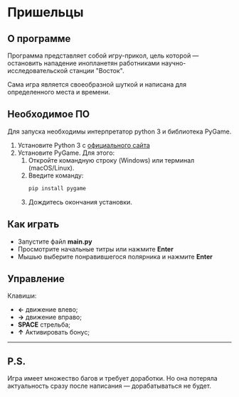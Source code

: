 # Пришельцы

## О программе
Программа представляет собой игру-прикол, цель которой — остановить нападение инопланетян работниками научно-исследовательской станции "Восток".


Сама игра является своеобразной шуткой и написана для определенного места и времени. 

## Необходимое ПО
Для запуска необходимы интерпретатор python 3 и библиотека PyGame.

1.  Установите Python 3 с [официального сайта](https://www.python.org/downloads/)
2.  Установите PyGame. Для этого:
    1.  Откройте командную строку (Windows) или терминал (macOS/Linux).
    2.  Введите команду:
        ```bash
        pip install pygame
        ```
    3.  Дождитесь окончания установки.

## Как играть
- Запустите файл **main\.py**
- Просмотрите начальные титры или нажмите **Enter**
- Мышью выберите понравившегося полярника и нажмите **Enter**

## Управление
Клавиши:
- **←** движение влево;
- **→** движение вправо;
- **SPACE** стрельба;
- **↑** Активировать бонус;


___
## P.S.
Игра имеет множество багов и требует доработки. Но она потеряла актуальность сразу после написания — дорабатываться не будет.







